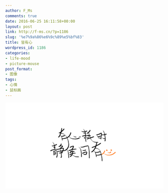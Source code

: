 ```yaml
---
author: F_Ms
comments: true
date: 2016-06-25 16:11:58+00:00
layout: post
link: http://f-ms.cn/?p=1186
slug: '%e7%9a%86%e6%9c%89%e5%bf%83'
title: 皆有心
wordpress_id: 1186
categories:
- life-mood
- picture-mouse
post_format:
- 图像
tags:
- 心情
- 鼠标画
---
```


![20160625_有心耗时，静候耗时同有心](/img/post/wp/2016/06/20160625_有心耗时，静候耗时同有心.png)
